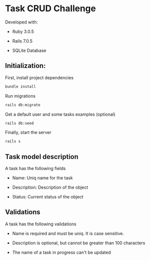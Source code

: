 # Task CRUD Challenge

Developed with:

* Ruby 3.0.5

* Rails 7.0.5

* SQLite Database

## Initialization:

First, install project dependencies

```sh
bundle install
```

Run migrations

```sh
rails db:migrate
```

Get a default user and some tasks examples (optional)
```sh
rails db:seed
```

Finally, start the server
```sh
rails s
```

## Task model description

A task has the following fields

* Name: Uniq name for the task

* Description: Description of the object

* Status: Current status of the object

## Validations

A task has the following validations

* Name is required and must be uniq. It is case sensitive.

* Description is optional, but cannot be greater than 100 characters

* The name of a task in progress can't be updated